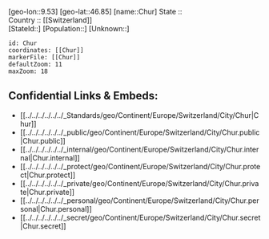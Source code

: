 ﻿---
location: [46.85,9.53] 
mapzoom: [7,12] 
mapmarker: city 
type: City
tags:
- geo/City


SpocWebEntityId: 29607
isDeleted: false
confidential: public

---
[geo-lon::9.53] 
[geo-lat::46.85] 
[name::Chur] 
State ::  
Country :: [[Switzerland]]  
[StateId::] 
[Population::] 
[Unknown::] 


```leaflet
id: Chur
coordinates: [[Chur]] 
markerFile: [[Chur]] 
defaultZoom: 11 
maxZoom: 18
```


## Confidential Links & Embeds: 
- [[../../../../../../_Standards/geo/Continent/Europe/Switzerland/City/Chur|Chur]] 
- [[../../../../../../_public/geo/Continent/Europe/Switzerland/City/Chur.public|Chur.public]] 
- [[../../../../../../_internal/geo/Continent/Europe/Switzerland/City/Chur.internal|Chur.internal]] 
- [[../../../../../../_protect/geo/Continent/Europe/Switzerland/City/Chur.protect|Chur.protect]] 
- [[../../../../../../_private/geo/Continent/Europe/Switzerland/City/Chur.private|Chur.private]] 
- [[../../../../../../_personal/geo/Continent/Europe/Switzerland/City/Chur.personal|Chur.personal]] 
- [[../../../../../../_secret/geo/Continent/Europe/Switzerland/City/Chur.secret|Chur.secret]] 
